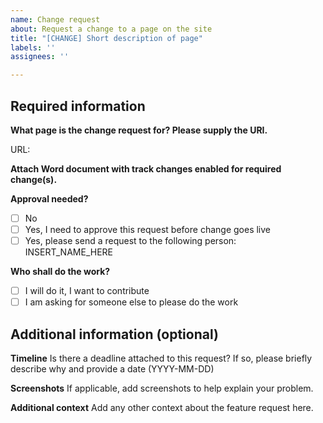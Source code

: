 ```yaml
---
name: Change request
about: Request a change to a page on the site
title: "[CHANGE] Short description of page"
labels: ''
assignees: ''

---
```


## Required information

**What page is the change request for? Please supply the URI.**

URL:

**Attach Word document with track changes enabled for required change(s).**


**Approval needed?**

- [ ] No
- [ ] Yes, I need to approve this request before change goes live
- [ ] Yes, please send a request to the following person: INSERT_NAME_HERE

**Who shall do the work?**

- [ ] I will do it, I want to contribute
- [ ] I am asking for someone else to please do the work

## Additional information (optional)

**Timeline**
Is there a deadline attached to this request? If so, please briefly describe why and provide a date (YYYY-MM-DD)

**Screenshots**
If applicable, add screenshots to help explain your problem.

**Additional context**
Add any other context about the feature request here.
